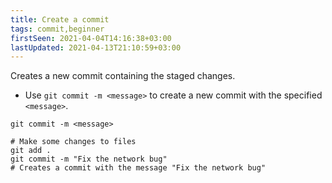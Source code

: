 ```yaml
---
title: Create a commit
tags: commit,beginner
firstSeen: 2021-04-04T14:16:38+03:00
lastUpdated: 2021-04-13T21:10:59+03:00
---
```


Creates a new commit containing the staged changes.

- Use `git commit -m <message>` to create a new commit with the specified `<message>`.

```shell
git commit -m <message>
```

```shell
# Make some changes to files
git add .
git commit -m "Fix the network bug"
# Creates a commit with the message "Fix the network bug"
```
